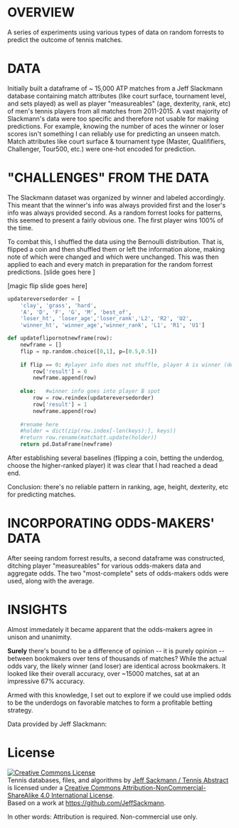 # OVERVIEW #

A series of experiments using various types of data on random forrests to predict the outcome of tennis matches.

# DATA # 

Initially built a dataframe of ~ 15,000 ATP matches from a Jeff Slackmann database containing match attributes (like court surface, tournament level, and sets played) as well as player "measureables" (age, dexterity, rank, etc) of men's tennis players from all matches from 2011-2015. A vast majority of Slackmann's data were too specific and therefore not usable for making predictions. For example, knowing the number of aces the winner or loser scores isn't something I can reliably use for predicting an unseen match. Match attributes like court surface & tournament type (Master, Qualififiers, Challenger, Tour500, etc.) were one-hot encoded for prediction.


# "CHALLENGES" FROM THE DATA #

The Slackmann dataset was organized by winner and labeled accordingly. This meant that the winner's info was always provided first and the loser's info was always provided second. As a random forrest looks for patterns, this seemed to present a fairly obvious one. The first player wins 100% of the time. 

To combat this, I shuffled the data using the Bernoulli distribution. That is, flipped a coin and then shuffled them or left the information alone, making note of which were changed and which were unchanged. This was then applied to each and every match in preparation for the random forrest predictions. 
[slide goes here ]


[magic flip slide goes here]


```python
updatereversedorder = [
    'clay', 'grass', 'hard',
    'A', 'D', 'F', 'G', 'M', 'best_of', 
    'loser_ht', 'loser_age','loser_rank','L2', 'R2', 'U2', 
    'winner_ht', 'winner_age','winner_rank', 'L1', 'R1', 'U1']

def updateflipornotnewframe(row):
    newframe = []
    flip = np.random.choice([0,1], p=[0.5,0.5])
    
    if flip == 0: #player info does not shuffle, player A is winner (default)
        row['result'] = 0
        newframe.append(row)
        
    else:   #winner info goes into player B spot
        row = row.reindex(updatereversedorder)
        row['result'] = 1
        newframe.append(row)
        
    #rename here
    #holder = dict(zip(row.index[-len(keys):], keys))
    #return row.rename(matchatt.update(holder))
    return pd.DataFrame(newframe)
```


After establishing several baselines (flipping a coin, betting the underdog, choose the higher-ranked player) it was clear that I had reached a dead end.

Conclusion: there's no reliable pattern in ranking, age, height, dexterity, etc for predicting matches. 

# INCORPORATING ODDS-MAKERS' DATA #


After seeing random forrest results, a second dataframe was constructed, ditching player "measureables" for various odds-makers data and aggregate odds. The two "most-complete" sets of odds-makers odds were used, along with the average.

# INSIGHTS #

Almost immedately it became apparent that the odds-makers agree in unison and unanimity. 

**Surely** there's bound to be a difference of opinion -- it is purely opinion -- between bookmakers over tens of thousands of matches? While the actual odds vary, the likely winner (and loser) are identical across bookmakers. It looked like their overall accuracy, over ~15000 matches, sat at an impressive 67% accuracy.

Armed with this knowledge, I set out to explore if we could use implied odds to be the underdogs on favorable matches to form a profitable betting strategy. 








Data provided by Jeff Slackmann:
# License

<a rel="license" href="http://creativecommons.org/licenses/by-nc-sa/4.0/"><img alt="Creative Commons License" style="border-width:0" src="https://i.creativecommons.org/l/by-nc-sa/4.0/88x31.png" /></a><br /><span xmlns:dct="http://purl.org/dc/terms/" href="http://purl.org/dc/dcmitype/Dataset" property="dct:title" rel="dct:type">Tennis databases, files, and algorithms</span> by <a xmlns:cc="http://creativecommons.org/ns#" href="http://www.tennisabstract.com/" property="cc:attributionName" rel="cc:attributionURL">Jeff Sackmann / Tennis Abstract</a> is licensed under a <a rel="license" href="http://creativecommons.org/licenses/by-nc-sa/4.0/">Creative Commons Attribution-NonCommercial-ShareAlike 4.0 International License</a>.<br />Based on a work at <a xmlns:dct="http://purl.org/dc/terms/" href="https://github.com/JeffSackmann" rel="dct:source">https://github.com/JeffSackmann</a>.

In other words: Attribution is required. Non-commercial use only. 
